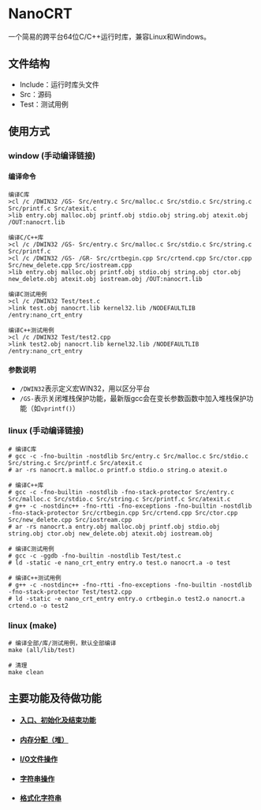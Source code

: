 # NanoCRT

一个简易的跨平台64位C/C++运行时库，兼容Linux和Windows。

## 文件结构

- Include：运行时库头文件
- Src：源码
- Test：测试用例

## 使用方式

### window (手动编译链接)

#### 编译命令

```shell
编译C库
>cl /c /DWIN32 /GS- Src/entry.c Src/malloc.c Src/stdio.c Src/string.c Src/printf.c Src/atexit.c
>lib entry.obj malloc.obj printf.obj stdio.obj string.obj atexit.obj /OUT:nanocrt.lib

编译C/C++库
>cl /c /DWIN32 /GS- Src/entry.c Src/malloc.c Src/stdio.c Src/string.c Src/printf.c
>cl /c /DWIN32 /GS- /GR- Src/crtbegin.cpp Src/crtend.cpp Src/ctor.cpp Src/new_delete.cpp Src/iostream.cpp
>lib entry.obj malloc.obj printf.obj stdio.obj string.obj ctor.obj new_delete.obj atexit.obj iostream.obj /OUT:nanocrt.lib

编译C测试用例
>cl /c /DWIN32 Test/test.c
>link test.obj nanocrt.lib kernel32.lib /NODEFAULTLIB /entry:nano_crt_entry

编译C++测试用例
>cl /c /DWIN32 Test/test2.cpp
>link test2.obj nanocrt.lib kernel32.lib /NODEFAULTLIB /entry:nano_crt_entry

```

#### 参数说明

- `/DWIN32`表示定义宏WIN32，用以区分平台
- `/GS-`表示关闭堆栈保护功能，最新版gcc会在变长参数函数中加入堆栈保护功能（如`vprintf()`）

### linux (手动编译链接)

```shell
# 编译C库
# gcc -c -fno-builtin -nostdlib Src/entry.c Src/malloc.c Src/stdio.c Src/string.c Src/printf.c Src/atexit.c
# ar -rs nanocrt.a malloc.o printf.o stdio.o string.o atexit.o

# 编译C++库
# gcc -c -fno-builtin -nostdlib -fno-stack-protector Src/entry.c Src/malloc.c Src/stdio.c Src/string.c Src/printf.c Src/atexit.c
# g++ -c -nostdinc++ -fno-rtti -fno-exceptions -fno-builtin -nostdlib -fno-stack-protector Src/crtbegin.cpp Src/crtend.cpp Src/ctor.cpp Src/new_delete.cpp Src/iostream.cpp
# ar -rs nanocrt.a entry.obj malloc.obj printf.obj stdio.obj string.obj ctor.obj new_delete.obj atexit.obj iostream.obj

# 编译C测试用例
# gcc -c -ggdb -fno-builtin -nostdlib Test/test.c
# ld -static -e nano_crt_entry entry.o test.o nanocrt.a -o test

# 编译C++测试用例
# g++ -c -nostdinc++ -fno-rtti -fno-exceptions -fno-builtin -nostdlib -fno-stack-protector Test/test2.cpp
# ld -static -e nano_crt_entry entry.o crtbegin.o test2.o nanocrt.a crtend.o -o test2
```

### linux (make)

```shell
# 编译全部/库/测试用例，默认全部编译
make (all/lib/test)

# 清理
make clean
```

## 主要功能及待做功能

- #### [入口、初始化及结束功能](https://github.com/Ty-Chen/NanoCRT/blob/main/Doc/entry.md)

- #### [内存分配（堆）](https://github.com/Ty-Chen/NanoCRT/blob/main/Doc/malloc.md)

- #### [I/O文件操作](https://github.com/Ty-Chen/NanoCRT/blob/main/Doc/IO.md)

- #### [字符串操作](https://github.com/Ty-Chen/NanoCRT/blob/main/Doc/string.md)

- #### [格式化字符串](https://github.com/Ty-Chen/NanoCRT/blob/main/Doc/printf.md)

